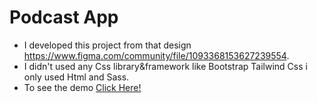 # Podcast App



* I developed this project from that design https://www.figma.com/community/file/1093368153627239554.
* I didn't used any Css library&framework like Bootstrap Tailwind Css i only used Html and Sass.
* To see the demo [Click Here!](https://podcast-template-app.netlify.app)
